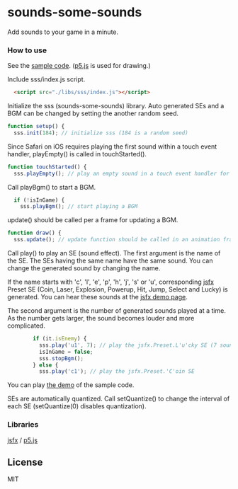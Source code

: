 sounds-some-sounds
======================
Add sounds to your game in a minute.

### How to use

See the [sample code](https://github.com/abagames/sounds-some-sounds/blob/master/www/index.html).
([p5.js](https://p5js.org/) is used for drawing.)

Include sss/index.js script.
```html
  <script src="./libs/sss/index.js"></script>
```

Initialize the sss (sounds-some-sounds) library.
Auto generated SEs and a BGM can be changed by setting the another random seed.
```js
function setup() {
  sss.init(184); // initialize sss (184 is a random seed)
```

Since Safari on iOS requires playing the first sound within a touch event handler,
playEmpty() is called in touchStarted().
```js
function touchStarted() {
  sss.playEmpty(); // play an empty sound in a touch event handler for iOS
```

Call playBgm() to start a BGM.
```js
  if (!isInGame) {
    sss.playBgm(); // start playing a BGM
```

update() should be called per a frame for updating a BGM.
```js
function draw() {
  sss.update(); // update function should be called in an animation frame handler
```

Call play() to play an SE (sound effect). The first argument is the name of the SE.
The SEs having the same name have the same sound.
You can change the generated sound by changing the name.

If the name starts with 'c', 'l', 'e', 'p', 'h', 'j', 's' or 'u',
corresponding [jsfx](https://github.com/loov/jsfx) Preset SE 
(Coin, Laser, Explosion, Powerup, Hit, Jump, Select and Lucky) is generated.
You can hear these sounds at the [jsfx demo page](http://loov.io/jsfx/).

The second argument is the number of generated sounds played at a time.
As the number gets larger, the sound becomes louder and more complicated.
```js
        if (it.isEnemy) {
          sss.play('u1', 7); // play the jsfx.Preset.L'u'cky SE (7 sounds at a time)
          isInGame = false;
          sss.stopBgm();
        } else {
          sss.play('c1'); // play the jsfx.Preset.'C'oin SE
```

You can play [the demo](http://abagames.sakura.ne.jp/16/sss/) of the sample code.

SEs are automatically quantized. Call setQuantize() to change the interval of
each SE (setQuantize(0) disables quantization).

### Libraries

[jsfx](https://github.com/loov/jsfx) /
[p5.js](https://p5js.org/)

License
----------
MIT
